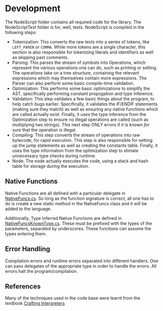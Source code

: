 # Development
The NodeScript folder contains all required code for the library. The NodeScriptTest folder is for, well, tests. NodeScript is compiled in the following steps:
- Tokenization: This converts the raw texts into a series of tokens, like `LEFT_PAREN` or `COMMA`. While more tokens are a single character, this section is also responsible for tokenizing literals and identifiers as well as skipping past comments.
- Parsing: This parses the stream of symbols into Operations, which represent the various operations one can do, such as printing or setting. The operations take on a tree structure, containing the relevant expressions which may themselves contain more expressions. The Parser can also perform some basic compile-time validation.
- Optimization: This performs some basic optimizations to simplify the AST, specifically performing constant propogation and type inference.
- Validation: This step validates a few basic things about the program, to help catch bugs earlier. Specifically, it validates the IF/ENDIF statements (making sure they match) as well as ensuring any native functions which are called actually exist. Finally, it uses the type inference from the Optimization step to ensure no illegal operations are called (such as multiplying two strings). This next step ONLY errors if it is known *for sure* that the operation is illegal.
- Compiling: This step converts the stream of operations into raw bytecode, for rapid execution. This step is also responsible for setting up the jump statements as well as creating the constants table. Finally, it uses the type information from the optimization step to elimate unnecessary type checks during runtime.
- Node: The node actually executes the code, using a stack and hash table for storage during the execution.

## Native Functions
Native Functions are all defined with a particular delegate in [NativeFuncs.cs](NodeScript/NativeFuncs/NativeFunc.cs). So long as the function signature is correct, all one has to do is create a new static method in the NativeFuncs class and it will be added to the language.

Additionally, Type Inferred Native Functions are defined in [NativeFuncsKnownType.cs](NodeScript/NativeFuncs/NativeFuncKnownType.cs). These must be prefixed with the types of the parameters, separated by underscores. These functions can assume the types entering them.

## Error Handling
Compilation errors and runtime errors separated into different handlers. One can pass delegates of the appropriate type in order to handle the errors. All errors halt the program/compilation.

## References
Many of the techniques used in the code base were learnt from the textbook [Crafting Interpreters](https://craftinginterpreters.com/)